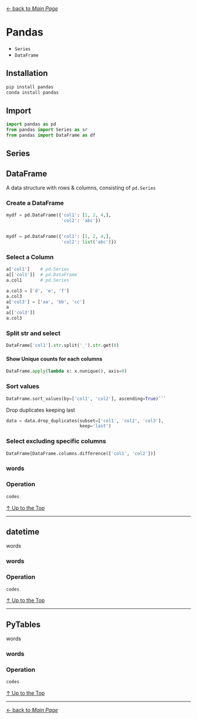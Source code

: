 [← back to *Main Page*](https://github.com/dawkiny/Python3/blob/master/PythonDataManipulation.md)


# Pandas

* ```Series```  
* ```DataFrame```  

## Installation
```sh
pip install pandas
conda install pandas
```

## Import
```python
import pandas as pd
from pandas import Series as sr
from pandas import DataFrame as df
```

## Series




## DataFrame

A data structure with rows & columns, consisting of `pd.Series`

### Create a DataFrame

```python
mydf = pd.DataFrame({'col1': [1, 2, 4,],
                     'col2': 'abc'})


mydf = pd.DataFrame({'col1': [1, 2, 4,],
                     'col2': list('abc')})
```


### Select a Column
```py
a['col1']    # pd.Series
a[['col1']]  # pd.DataFrame
a.col1       # pd.Series

a.col3 = ['d', 'e', 'f']
a.col3
a['col3'] = ['aa', 'bb', 'cc']
a
a[['col3']]
a.col3
```

### Split str and select
```py
DataFrame['col1'].str.split('_').str.get(0)
```

#### Show Unique counts for each columns
```python
DataFrame.apply(lambda x: x.nunique(), axis=0)
```

### Sort values

```python
DataFrame.sort_values(by=['col1', 'col2'], ascending=True)```
```

Drop duplicates keeping last
```py
data = data.drop_duplicates(subset=['col1', 'col2', 'col3'],
                            keep='last')
```

### Select excluding specific columns

```py
DataFrame[DataFrame.columns.difference(['col1', 'col2'])]
```

### words

### Operation
 
```python
codes
```



[↑ Up to the Top](#python-data-manipulation)

---
## datetime
words

### words

### Operation
 
```python
codes
```



[↑ Up to the Top](#python-data-manipulation)

---
## PyTables
words

### words

### Operation
 
```python
codes
```



[↑ Up to the Top](#python-data-manipulation)





---
[← back to *Main Page*](https://github.com/dawkiny/Python3/blob/master/PythonProgramming.md)
